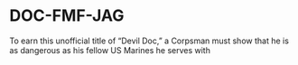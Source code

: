 # DOC-FMF-JAG
To earn this unofficial title of “Devil Doc,” a Corpsman must show that he is as dangerous as his fellow US Marines he serves with
